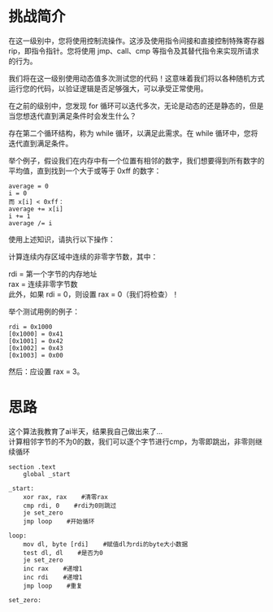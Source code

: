 # 挑战简介
在这一级别中，您将使用控制流操作。这涉及使用指令间接和直接控制特殊寄存器 rip，即指令指针。您将使用 jmp、call、cmp 等指令及其替代指令来实现所请求的行为。

我们将在这一级别使用动态值多次测试您的代码！这意味着我们将以各种随机方式运行您的代码，以验证逻辑是否足够强大，可以承受正常使用。

在之前的级别中，您发现 for 循环可以迭代多次，无论是动态的还是静态的，但是当您想迭代直到满足条件时会发生什么？

存在第二个循环结构，称为 while 循环，以满足此需求。在 while 循环中，您将迭代直到满足条件。

举个例子，假设我们在内存中有一个位置有相邻的数字，我们想要得到所有数字的平均值，直到找到一个大于或等于 0xff 的数字：
```
average = 0
i = 0
而 x[i] < 0xff：
average += x[i]
i += 1
average /= i
```
使用上述知识，请执行以下操作：

计算连续内存区域中连续的非零字节数，其中：

rdi = 第一个字节的内存地址  
rax = 连续非零字节数  
此外，如果 rdi = 0，则设置 rax = 0（我们将检查）！

举个测试用例的例子：
```
rdi = 0x1000
[0x1000] = 0x41
[0x1001] = 0x42
[0x1002] = 0x43
[0x1003] = 0x00
```
然后：应设置 rax = 3。

# 思路
这个算法我教育了ai半天，结果我自己做出来了...  
计算相邻字节的不为0的数，我们可以逐个字节进行cmp，为零即跳出，非零则继续循环

```
section .text
    global _start

_start:
    xor rax, rax    #清零rax    
    cmp rdi, 0    #rdi为0则跳过
    je set_zero    
    jmp loop    #开始循环

loop:
    mov dl, byte [rdi]    #赋值dl为rdi的byte大小数据
    test dl, dl    #是否为0
    je set_zero    
    inc rax    #递增1
    inc rdi    #递增1
    jmp loop    #重复

set_zero:
```

